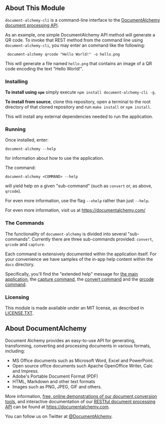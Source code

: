 ## About This Module

`document-alchemy-cli` is a command-line interface to the [DocumentAlchemy document processing API](https://documentalchemy.com/api-doc).

As an example, one simple DocumentAlchemy API method will generate a QR code. To invoke that REST method from the command line using `document-alchemy-cli`, you may enter an command like the following:

     document-alchemy qrcode "Hello World!" -o hello.png

This will generate a file named `hello.png` that contains an image of a QR code encoding the text "Hello World!".

### Installing

**To install using `npm`** simply execute `npm install document-alchemy-cli -g`.

**To install from source**, clone this repository, open a terminal to the root directory of that cloned repository and run `make install` or `npm install`.

This will install any external dependencies needed to run the application.

### Running

Once installed, enter:

    document-alchemy --help

for information about how to use the application.

The command:

    document-alchemy <COMMAND> --help

will yield help on a given "sub-command" (such as `convert` or, as above, `qrcode`).

For even more information, use the flag `--xhelp` rather than just `--help`.

For even more information, visit us at <https://documentalchemy.com/>

### The Commands

The functionality of `document-alchemy` is divided into several "sub-commands".  Currently there are three sub-commands provided: `convert`, `qrcode` and `capture`.

Each command is extensively documented within the application itself. For your convenience we have samples of the in-app help content within the `docs` directory.

Specifically, you'll find the "extended help" message for [the main application](https://github.com/DocumentAlchemy/document-alchemy-cli/blob/master/docs/xhelp-main.md#extended-help-for-the-documentalchemy-cli-application), the [capture command](), the [convert command](https://github.com/DocumentAlchemy/document-alchemy-cli/blob/master/docs/xhelp-convert.md#extended-help-for-the-convert-command) and the [qrcode command](https://github.com/DocumentAlchemy/document-alchemy-cli/blob/master/docs/xhelp-qrcode.md#extended-help-for-the-qrcode-command).

### Licensing

This module is made available under an MIT license, as described in [LICENSE.TXT](https://github.com/DocumentAlchemy/document-alchemy-cli/blob/master/LICENSE.TXT).

## About DocumentAlchemy

Document Alchemy provides an easy-to-use API for generating, transforming, converting and processing documents in various formats, including:

 * MS Office documents such as Microsoft Word, Excel and PowerPoint.
 * Open source office documents such Apache OpenOffice Writer, Calc and Impress.
 * Adobe's Portable Document Format (PDF)
 * HTML, Markdown and other text formats
 * Images such as PNG, JPEG, GIF and others.

More information, [free, online demonstrations of our document conversion tools](https://documentalchemy.com/demo), and interactive documentation of our [RESTful document processing API](https://documentalchemy.com/api-doc) can be found at <https://documentalchemy.com>.

You can follow us on Twitter at [@DocumentAlchemy](http://twitter.com/DocumentAlchemy).
